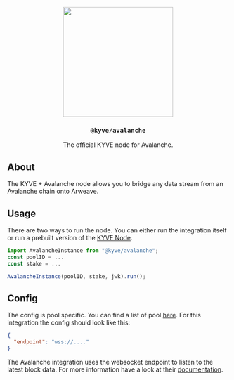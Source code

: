 <p align="center">
  <a href="https://kyve.network">
    <img src="https://user-images.githubusercontent.com/62398724/111903348-c5b9f700-8a39-11eb-9549-49b92072b16e.png" height="250">
  </a>
  <h3 align="center"><code>@kyve/avalanche</code></h3>
  <p align="center">The official KYVE node for Avalanche.</p>
</p>

## About

The KYVE + Avalanche node allows you to bridge any data stream from an Avalanche chain onto Arweave.

## Usage

There are two ways to run the node. You can either run the integration itself or
run a prebuilt version of the [KYVE Node](../node/README.md).

```js
import AvalancheInstance from "@kyve/avalanche";
const poolID = ...
const stake = ...

AvalancheInstance(poolID, stake, jwk).run();
```

## Config

The config is pool specific. You can find a list of pool [here](https://kyve.network/gov/pools).
For this integration the config should look like this:

```json
{
  "endpoint": "wss://...."
}
```

The Avalanche integration uses the websocket endpoint to listen to
the latest block data. For more information have a look at their
[documentation](https://docs.avax.network/build/avalanchego-apis/issuing-api-calls).
